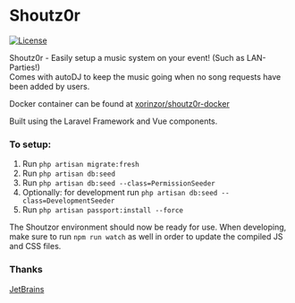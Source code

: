 # Shoutz0r

[![License](https://img.shields.io/github/license/xorinzor/shoutz0r.svg?style=flat)](https://www.gnu.org/licenses/gpl-3.0.en.html)

Shoutz0r - Easily setup a music system on your event! (Such as LAN-Parties!)\
Comes with autoDJ to keep the music going when no song requests have been added by users.

Docker container can be found at [xorinzor/shoutz0r-docker](https://github.com/xorinzor/shoutz0r-docker)

Built using the Laravel Framework and Vue components.

### To setup:
1. Run `php artisan migrate:fresh`
2. Run `php artisan db:seed` 
3. Run `php artisan db:seed --class=PermissionSeeder`
4. Optionally: for development run `php artisan db:seed --class=DevelopmentSeeder`
5. Run `php artisan passport:install --force`

The Shoutzor environment should now be ready for use.
When developing, make sure to run `npm run watch` as well in order to update the compiled JS and CSS files.

### Thanks

[JetBrains](https://www.jetbrains.com/?from=Shoutz0r)
